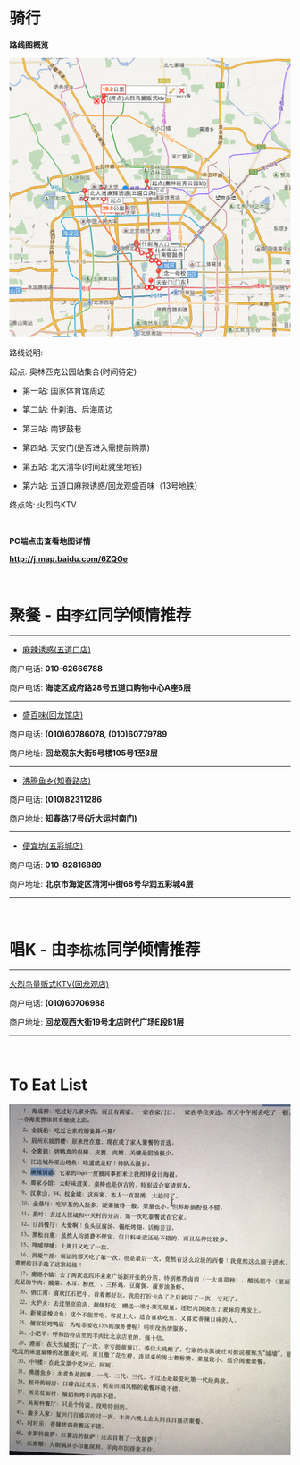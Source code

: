 # 骑行


**路线图概览**

![ridepath](ridepath.png)

路线说明:

起点: 奥林匹克公园站集合(时间待定)

- 第一站: 国家体育馆周边

- 第二站: 什刹海、后海周边

- 第三站: 南锣鼓巷

- 第四站: 天安门(是否进入需提前购票)

- 第五站: 北大清华(时间赶就坐地铁)

- 第六站: 五道口麻辣诱惑/回龙观盛百味（13号地铁）

终点站: 火烈鸟KTV


<br/>

**PC端点击查看地图详情**

**<http://j.map.baidu.com/6ZQGe>**

<br/>

# 聚餐 - **由`李红`同学倾情推荐**

---

* [麻辣诱惑(五道口店)](http://j.map.baidu.com/XQn1o)

商户电话: **010-62666788**

商户电话: **海淀区成府路28号五道口购物中心A座6层**

---

* [盛百味(回龙馆店)](http://j.map.baidu.com/nn7Ik)

商户电话: **(010)60786078, (010)60779789**

商户地址: 
**回龙观东大街5号楼105号1至3层**

---

* [沸腾鱼乡(知春路店)](http://j.map.baidu.com/LDU7k)

商户电话: 
**(010)82311286**

商户地址: **知春路17号(近大运村南门)**

---

* [便宜坊(五彩城店)](http://j.map.baidu.com/aTPkr)

商户电话: **010-82816889**

商户地址: **北京市海淀区清河中街68号华润五彩城4层**

---

<br/>
 
# 唱K - **由`李栋栋`同学倾情推荐**

---

[火烈鸟量贩式KTV(回龙观店)](http://j.map.baidu.com/pSOkB) 

商户电话: **(010)60706988**

商户地址: **回龙观西大街19号北店时代广场E段B1层**

<!--# 逛大街
# 视像
-->

---

<br/>

# To Eat List

![To Eat List](toeatlist.jpg)

